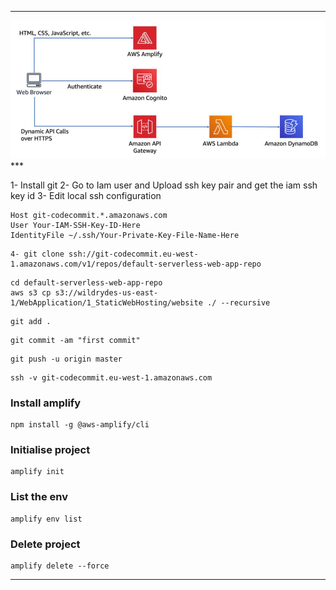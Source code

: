 ***
 <div align="center">
    <img src="images/sampleapp.JPG" width="700" />
</div>
***

1- Install git
2- Go to Iam user and Upload ssh key pair and get the iam ssh key id
3- Edit local ssh configuration
```
Host git-codecommit.*.amazonaws.com
User Your-IAM-SSH-Key-ID-Here
IdentityFile ~/.ssh/Your-Private-Key-File-Name-Here
```
```
4- git clone ssh://git-codecommit.eu-west-1.amazonaws.com/v1/repos/default-serverless-web-app-repo
```
```
cd default-serverless-web-app-repo
aws s3 cp s3://wildrydes-us-east-1/WebApplication/1_StaticWebHosting/website ./ --recursive
```
```
git add .
```
```
git commit -am "first commit"
```
```
git push -u origin master
```
```
ssh -v git-codecommit.eu-west-1.amazonaws.com
```
### __Install amplify__
```
npm install -g @aws-amplify/cli
```
### __Initialise project__
```
amplify init
```
### __List the env__
```
amplify env list
```

### __Delete project__
```
amplify delete --force
```
***
